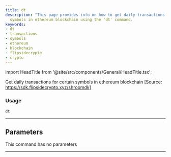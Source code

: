 ```yaml
---
title: dt
description: "This page provides info on how to get daily transactions for certain"
  symbols in ethereum blockchain using the 'dt' command.
keywords:
- dt
- transactions
- symbols
- ethereum
- blockchain
- flipsidecrypto
- crypto
---
```


import HeadTitle from '@site/src/components/General/HeadTitle.tsx';

<HeadTitle title="crypto/onchain/dt - Reference | OpenBB Terminal Docs" />

Get daily transactions for certain symbols in ethereum blockchain [Source: https://sdk.flipsidecrypto.xyz/shroomdk]

### Usage

```python
dt
```

---

## Parameters

This command has no parameters


---

